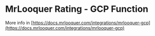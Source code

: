 # MrLooquer Rating - GCP Function

More info in [https://docs.mrlooquer.com/integrations/mrlooquer-gcp](https://docs.mrlooquer.com/integrations/mrlooquer-gcp)


